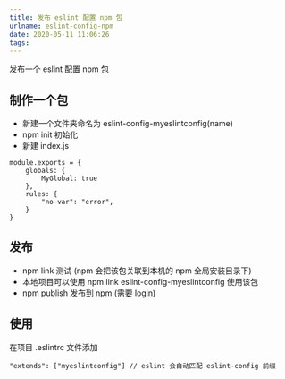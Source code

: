 ```yaml
---
title: 发布 eslint 配置 npm 包
urlname: eslint-config-npm
date: 2020-05-11 11:06:26
tags:
---
```


发布一个 eslint 配置 npm 包

<!-- more -->

## 制作一个包

- 新建一个文件夹命名为 eslint-config-myeslintconfig(name)
- npm init 初始化
- 新建 index.js 
```
module.exports = {
    globals: {
        MyGlobal: true
    },
    rules: {
        "no-var": "error",
    }
}
```

## 发布

- npm link 测试 (npm 会把该包关联到本机的 npm 全局安装目录下)
- 本地项目可以使用 npm link eslint-config-myeslintconfig 使用该包
- npm publish 发布到 npm (需要 login)

## 使用
在项目 .eslintrc 文件添加
```
"extends": ["myeslintconfig"] // eslint 会自动匹配 eslint-config 前缀
```






